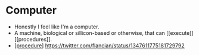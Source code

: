 # Computer

- Honestly I feel like I'm a computer.
- A machine, biological or sillicon-based or otherwise, that can [[execute]] [[procedures]].
- [[procedure]] https://twitter.com/flancian/status/1347611775181729792


[//begin]: # "Autogenerated link references for markdown compatibility"
[procedure]: procedure "Procedure"
[//end]: # "Autogenerated link references"